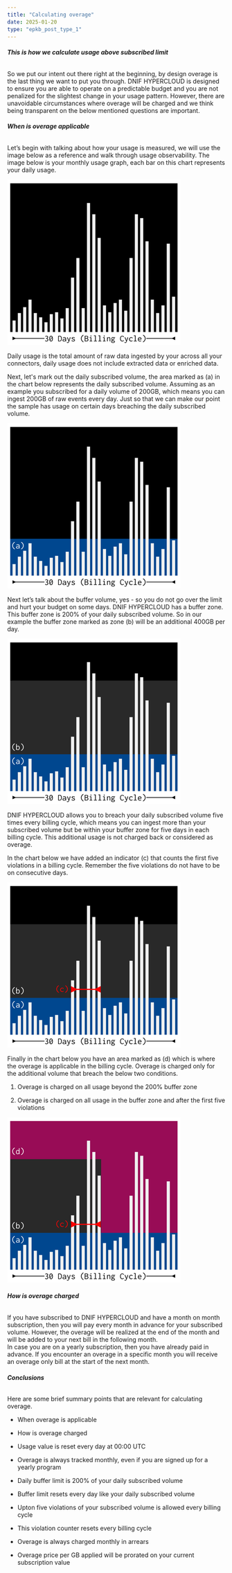 ```yaml
---
title: "Calculating overage"
date: 2025-01-20
type: "epkb_post_type_1"
---
```


###### **This is how we calculate usage above subscribed limit**

So we put our intent out there right at the beginning, by design overage is the last thing we want to put you through. DNIF HYPERCLOUD is designed to ensure you are able to operate on a predictable budget and you are not penalized for the slightest change in your usage pattern. However, there are unavoidable circumstances where overage will be charged and we think being transparent on the below mentioned questions are important. 

###### **When is overage applicable**

Let’s begin with talking about how your usage is measured, we will use the image below as a reference and walk through usage observability. The image below is your monthly usage graph, each bar on this chart represents your daily usage. 

![billing](./Images/Calculating-overage-1.png)

Daily usage is the total amount of raw data ingested by your across all your connectors, daily usage does not include extracted data or enriched data.

Next, let's mark out the daily subscribed volume, the area marked as (a) in the chart below represents the daily subscribed volume. Assuming as an example you subscribed for a daily volume of 200GB, which means you can ingest 200GB of raw events every day. Just so that we can make our point the sample has usage on certain days breaching the daily subscribed volume.

![subscribed](./Images/Calculating-overage-2.png)

Next let’s talk about the buffer volume, yes - so you do not go over the limit and hurt your budget on some days. DNIF HYPERCLOUD has a buffer zone. This buffer zone is 200% of your daily subscribed volume. So in our example the buffer zone marked as zone (b) will be an additional 400GB per day. 

![buffer](./Images/Calculating-overage-3.png)

DNIF HYPERCLOUD allows you to breach your daily subscribed volume five times every billing cycle, which means you can ingest more than your subscribed volume but be within your buffer zone for five days in each billing cycle. This additional usage is not charged back or considered as overage.

In the chart below we have added an indicator (c) that counts the first five violations in a billing cycle. Remember the five violations do not have to be on consecutive days.

![violation](./Images/Calculating-overage-4.png)

Finally in the chart below you have an area marked as (d) which is where the overage is applicable in the billing cycle. Overage is charged only for the additional volume that breach the below two conditions.

1. Overage is charged on all usage beyond the 200% buffer zone

3. Overage is charged on all usage in the buffer zone and after the first five violations

![overage](./Images/Calculating-overage-5.png)

###### **How is overage charged**

If you have subscribed to DNIF HYPERCLOUD and have a month on month subscription, then you will pay every month in advance for your subscribed volume. However, the overage will be realized at the end of the month and will be added to your next bill in the following month.  
In case you are on a yearly subscription, then you have already paid in advance. If you encounter an overage in a specific month you will receive an overage only bill at the start of the next month.

###### **Conclusions**

Here are some brief summary points that are relevant for calculating overage.

- When overage is applicable

- How is overage charged

- Usage value is reset every day at 00:00 UTC

- Overage is always tracked monthly, even if you are signed up for a yearly program

- Daily buffer limit is 200% of your daily subscribed volume

- Buffer limit resets every day like your daily subscribed volume

- Upton five violations of your subscribed volume is allowed every billing cycle

- This violation counter resets every billing cycle

- Overage is always charged monthly in arrears

- Overage price per GB applied will be prorated on your current subscription value
